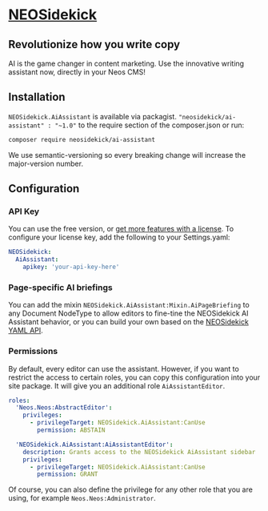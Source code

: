 # [NEOSidekick](https://neosidekick.com/)

## Revolutionize how you write copy

AI is the game changer in content marketing. 
Use the innovative writing assistant now, directly in your Neos CMS!

## Installation

`NEOSidekick.AiAssistant` is available via packagist. `"neosidekick/ai-assistant" : "~1.0"` to the require section of the composer.json or run:

```bash
composer require neosidekick/ai-assistant
```

We use semantic-versioning so every breaking change will increase the major-version number.

## Configuration

### API Key

You can use the free version, or [get more features with a license](https://www.neosidekick.com/en/pricing).
To configure your license key, add the following to your Settings.yaml:

```yaml
NEOSidekick:
  AiAssistant:
    apikey: 'your-api-key-here'
```

### Page-specific AI briefings

You can add the mixin `NEOSidekick.AiAssistant:Mixin.AiPageBriefing` to any Document NodeType to allow editors to fine-tine the NEOSidekick AI Assistant behavior, 
or you can build your own based on the [NEOSidekick YAML API](https://neosidekick.com/en/product/features/build-your-own-ai#page-specific-briefings).

### Permissions

By default, every editor can use the assistant.
However, if you want to restrict the access to certain roles,
you can copy this configuration into your site package.
It will give you an additional role `AiAssistantEditor`.

```yaml
roles:
  'Neos.Neos:AbstractEditor':
    privileges:
      - privilegeTarget: NEOSidekick.AiAssistant:CanUse
        permission: ABSTAIN

  'NEOSidekick.AiAssistant:AiAssistantEditor':
    description: Grants access to the NEOSidekick AiAssistant sidebar
    privileges:
      - privilegeTarget: NEOSidekick.AiAssistant:CanUse
        permission: GRANT
```

Of course, you can also define the privilege for any
other role that you are using, for example `Neos.Neos:Administrator`.

